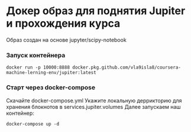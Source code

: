 # Докер образ для поднятия Jupiter и прохождения курса

Образ создан на основе jupyter/scipy-notebook

### Запуск контейнера

```
docker run -p 10000:8888 docker.pkg.github.com/vla9isla8/coursera-machine-lerning-env/jupiter:latest
```

### Старт через docker-compose

Скачайте docker-compose.yml
Укажите локальную деррикторию для хранения блокнотов в services.jupiter.volumes
Далее запускаем наш контейнер:
```
docker-compose up -d
```